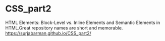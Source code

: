 # CSS_part2
HTML Elements: Block-Level vs. Inline Elements and Semantic Elements in HTML.Great repository names are short and memorable.
https://surjabarman.github.io/CSS_part2/
